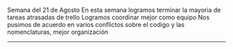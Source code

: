 Semana del 21 de Agosto
En esta semana logramos terminar la mayoria de tareas atrasadas de trello
Logramos coordinar mejor como equipo
Nos pusimos de acuerdo en varios conflictos sobre el codigo y las nomenclaturas, mejor organización
___________________________________________________________________________________________________